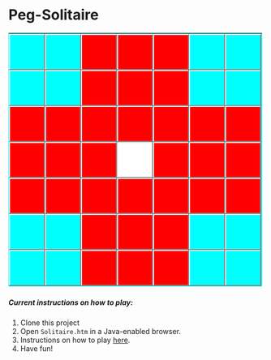 # Peg-Solitaire
![Peg Solitaire](https://raw.githubusercontent.com/mzmousa/Peg-Solitaire/master/Solitaire.png)
##### Current instructions on how to play:  
1. Clone this project  
2. Open `Solitaire.htm` in a Java-enabled browser.  
3. Instructions on how to play [here](https://en.wikipedia.org/wiki/Peg_solitaire).  
4. Have fun!  
